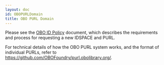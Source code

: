 ```yaml
---
layout: doc
id: OBOPURLDomain
title: OBO PURL Domain
---
```


Please see the [OBO ID Policy](Policy_for_OBO_namespace_and_associated_PURL_requests.html) document, which describes the requirements and process for requesting a new IDSPACE and PURL.

For technical details of how the OBO PURL system works, and the format of individual PURLs, refer to https://github.com/OBOFoundry/purl.obolibrary.org/.
